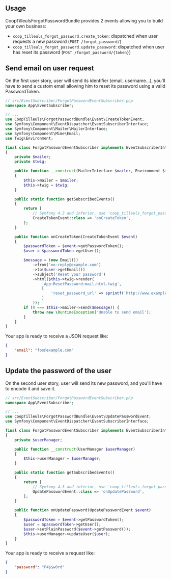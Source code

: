 Usage
-----

CoopTilleulsForgotPasswordBundle provides 2 events allowing you to build your own business:
- `coop_tilleuls_forgot_password.create_token`: dispatched when user requests a new password (`POST /forgot_password/`)
- `coop_tilleuls_forgot_password.update_password`: dispatched when user has reset its password (`POST /forgot_password/{token}`)

## Send email on user request

On the first user story, user will send its identifier (email, username...), you'll have to send a custom email
allowing him to reset its password using a valid PasswordToken.

```php
// src/EventSubscriber/ForgotPasswordEventSubscriber.php
namespace App\EventSubscriber;

// ...
use CoopTilleuls\ForgotPasswordBundle\Event\CreateTokenEvent;
use Symfony\Component\EventDispatcher\EventSubscriberInterface;
use Symfony\Component\Mailer\MailerInterface;
use Symfony\Component\Mime\Email;
use Twig\Environment;

final class ForgotPasswordEventSubscriber implements EventSubscriberInterface
{
    private $mailer;
    private $twig;

    public function __construct(MailerInterface $mailer, Environment $twig)
    {
        $this->mailer = $mailer;
        $this->twig = $twig;
    }

    public static function getSubscribedEvents()
    {
        return [
            // Symfony 4.3 and inferior, use 'coop_tilleuls_forgot_password.create_token' event name
            CreateTokenEvent::class => 'onCreateToken',
        ];
    }

    public function onCreateToken(CreateTokenEvent $event)
    {
        $passwordToken = $event->getPasswordToken();
        $user = $passwordToken->getUser();

        $message = (new Email())
            ->from('no-reply@example.com')
            ->to($user->getEmail())
            ->subject('Reset your password')
            ->html($this->twig->render(
                'App:ResetPassword:mail.html.twig',
                [
                    'reset_password_url' => sprintf('http://www.example.com/forgot-password/%s', $passwordToken->getToken()),
                ]
            ));
        if (0 === $this->mailer->send($message)) {
            throw new \RuntimeException('Unable to send email');
        }
    }
}
```

Your app is ready to receive a JSON request like:

```json
{
    "email": "foo@example.com"
}
```

## Update the password of the user

On the second user story, user will send its new password, and you'll have to encode it and save it.

```php
// src/EventSubscriber/ForgotPasswordEventSubscriber.php
namespace App\EventSubscriber;

// ...
use CoopTilleuls\ForgotPasswordBundle\Event\UpdatePasswordEvent;
use Symfony\Component\EventDispatcher\EventSubscriberInterface;

final class ForgotPasswordEventSubscriber implements EventSubscriberInterface
{
    private $userManager;

    public function __construct(UserManager $userManager)
    {
        $this->userManager = $userManager;
    }

    public static function getSubscribedEvents()
    {
        return [
            // Symfony 4.3 and inferior, use 'coop_tilleuls_forgot_password.update_password' event name
            UpdatePasswordEvent::class => 'onUpdatePassword',
        ];
    }

    public function onUpdatePassword(UpdatePasswordEvent $event)
    {
        $passwordToken = $event->getPasswordToken();
        $user = $passwordToken->getUser();
        $user->setPlainPassword($event->getPassword());
        $this->userManager->updateUser($user);
    }
}
```

Your app is ready to receive a request like:

```json
{
    "password": "P4$$w0rd"
}
```
